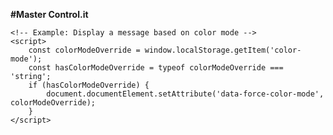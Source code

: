 **#Master Control.it**
<html lang="en">
<head>
    <meta charset="UTF-8">
    <meta http-equiv="X-UA-Compatible" content="IE=edge">
    <meta name="viewport" content="width=device-width, initial-scale=1.0">
    <title>Your Business Website</title> <!-- Replace with your business name or relevant title -->
    <link rel="shortcut icon" href="path/to/your/favicon.ico"> <!-- Replace with the actual path to your favicon -->
    <link rel="apple-touch-icon-precomposed" href="path/to/your/apple-touch-icon.png"> <!-- Replace with the actual path to your Apple touch icon -->
    <link rel="alternate" type="application/rss+xml" href="path/to/your/rss-feed.xml"> <!-- Replace with the actual path to your RSS feed -->
    <link rel="stylesheet" href="https://static.tumblr.com/5ojoydj/NO8s1g7kj/style.min.css"> <!-- Your custom stylesheet -->
    <link rel="preconnect" href="https://fonts.googleapis.com">
    <link rel="preconnect" href="https://fonts.gstatic.com" crossorigin>
    <link href="https://fonts.googleapis.com/css2?family=Be+Vietnam+Pro:ital,wght@0,400;0,600;1,400;1,600&family=Instrument+Sans:ital,wght@0,400;0,600;1,400;1,600&family=Instrument+Serif:ital@0;1&family=Inter:wght@400;600&family=Roboto:ital,wght@0,400;0,500;1,400;1,500&family=Source+Sans+3:ital,wght@0,400;0,600;1,400;1,600&family=Source+Serif+4:ital,wght@0,400;0,600;1,400;1,600&display=swap" rel="stylesheet">
    <link rel="stylesheet" type="text/css" href="https://assets.tumblr.com/fonts/favorit/stylesheet.css?v=1"> <!-- Additional fonts or styles if needed -->
    <!-- Add any other meta tags or styles specific to your business website -->
</head>
<body>
    <!-- Your website content goes here -->
    <!-- Remember to structure your HTML with appropriate elements like <header>, <nav>, <main>, <footer>, etc. -->
    <!-- You can include your business logo, navigation menu, featured content, blog posts, and more -->
    <!-- Customize the layout, colors, and fonts according to your brand identity -->
    <!-- Don't forget to add JavaScript functionality if needed -->

    <!-- Example: Display a message based on color mode -->
    <script>
        const colorModeOverride = window.localStorage.getItem('color-mode');
        const hasColorModeOverride = typeof colorModeOverride === 'string';
        if (hasColorModeOverride) {
            document.documentElement.setAttribute('data-force-color-mode', colorModeOverride);
        }
    </script>
</body>
</html>
